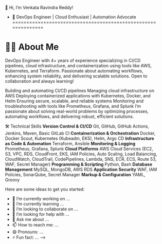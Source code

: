👋 Hi, I’m Venkata Ravindra Reddy!
- 🌟 DevOps Engineer | Cloud Enthusiast | Automation Advocate
==============================================================

👨‍💻 About Me
============
DevOps Engineer with 4+ years of experience specializing in CI/CD pipelines, cloud infrastructure, and containerization using tools like AWS, Kubernetes, and Terraform. Passionate about automating workflows, enhancing system reliability, and delivering scalable solutions. Open to collaboration and always learning!

Building and automating CI/CD pipelines
Managing cloud infrastructure on AWS
Deploying containerized applications with Kubernetes, Docker, and Helm
Ensuring secure, scalable, and reliable systems
Monitoring and troubleshooting with tools like Prometheus, Grafana, and Splunk
I’m passionate about solving real-world problems by optimizing processes, automating workflows, and delivering robust, efficient solutions.

🛠️ Technical Skills
**Version Control & CI/CD**
Git, GitHub, GitHub Actions, Jenkins, Maven, Basic GitLab CI
**Containerization & Orchestration**
Docker, Docker Scout, Kubernetes (Kubeadm, EKS), Helm, Argo CD
**Infrastructure as Code & Automation**
Terraform, Ansible
**Monitoring & Logging**
Prometheus, Grafana, Splunk
**Cloud Platforms**
AWS Cloud Services (EC2, S3, VPC, RDS, CloudFront, EKS, IAM Policies, Auto Scaling, Load Balancing, CloudWatch, CloudTrail, CodePipelines, Lambda, SNS, ECR, ECS, Route 53, WAF, Secret Manager)
**Programming & Scripting**
Python, Bash
**Database Management**
MySQL, MongoDB, AWS RDS
**Application Security**
WAF, IAM Policies, SonarQube, Secret Manager
**Markup & Configuration**
YAML, Groovy

Here are some ideas to get you started:

- 🔭 I’m currently working on ...
- 🌱 I’m currently learning ...
- 👯 I’m looking to collaborate on ...
- 🤔 I’m looking for help with ...
- 💬 Ask me about ...
- 📫 How to reach me: ...
- 😄 Pronouns: ...
- ⚡ Fun fact: ...
-->
